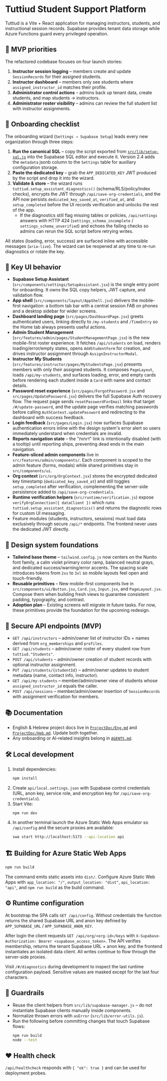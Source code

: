 # Tuttiud Student Support Platform

Tuttiud is a Vite + React application for managing instructors, students, and instructional session records. Supabase provides tenant data storage while Azure Functions guard every privileged operation.

## 🚀 MVP priorities

The refactored codebase focuses on four launch stories:

1. **Instructor session logging** – members create and update `SessionRecords` for their assigned students.
2. **Instructor dashboard** – members only see students where `assigned_instructor_id` matches their profile.
3. **Administrator control actions** – admins back up tenant data, create students, and map students → instructors.
4. **Administrator roster visibility** – admins can review the full student list with instructor assignments.

## 🧭 Onboarding checklist

The onboarding wizard (`Settings → Supabase Setup`) leads every new organization through three steps:

1. **Run the canonical SQL** – copy the script exported from [`src/lib/setup-sql.js`](src/lib/setup-sql.js) into the Supabase SQL editor and execute it. Version 2.4 adds the `metadata` jsonb column to the `Settings` table for auxiliary configuration storage.
2. **Paste the dedicated key** – grab the `APP_DEDICATED_KEY` JWT produced by the script and drop it into the wizard.
3. **Validate & store** – the wizard runs `tuttiud.setup_assistant_diagnostics()` (schema/RLS/policy/index checks), encrypts the JWT through `/api/save-org-credentials`, and the API now persists `dedicated_key_saved_at`, `verified_at`, and `setup_completed` before the UI records verification and unlocks the rest of the app.
   - If the diagnostics still flag missing tables or policies, `/api/settings` answers with HTTP 424 (`settings_schema_incomplete` / `settings_schema_unverified`) and echoes the failing checks so admins can rerun the SQL script before retrying writes.

All states (loading, error, success) are surfaced inline with accessible messages (`aria-live`). The wizard can be reopened at any time to re-run diagnostics or rotate the key.

## 🔑 Key UI behavior

- **Supabase Setup Assistant** (`src/components/settings/SetupAssistant.jsx`) is the single entry point for onboarding. It owns the SQL copy helpers, JWT capture, and validation flow.
- **App shell** (`src/components/layout/AppShell.jsx`) delivers the mobile-first navigation: a bottom tab bar with a central session FAB on phones and a desktop sidebar for wider screens.
- **Dashboard landing page** (`src/pages/DashboardPage.jsx`) greets authenticated users, linking directly to `/my-students` and `/TimeEntry` so the Home tab always presents useful actions.
- **Admin Student Management** (`src/features/admin/pages/StudentManagementPage.jsx`) is the new mobile-first roster experience. It fetches `/api/students` on load, renders loading/error/empty states, opens `AddStudentForm` for creation, and drives instructor assignment through `AssignInstructorModal`.
- **Instructor My Students** (`src/features/instructor/pages/MyStudentsPage.jsx`) presents members with only their assigned students. It composes `PageLayout`, loads `/api/my-students`, and surfaces loading, error, and empty cards before rendering each student inside a `Card` with name and contact details.
- **Password reset experience** (`src/pages/ForgotPassword.jsx` and `src/pages/UpdatePassword.jsx`) delivers the full Supabase Auth recovery flow. The request page sends `resetPasswordForEmail` links that target `/#/update-password`, and the update page verifies matching passwords before calling `AuthContext.updatePassword` and redirecting to the dashboard with success feedback.
- **Login feedback** (`src/pages/Login.jsx`) now surfaces Supabase authentication errors inline with the design system's error alert so users immediately understand when credentials are invalid.
- **Reports navigation state** – the "דוחות" link is intentionally disabled (with a tooltip) until reporting ships, preventing dead ends in the main navigation.
- **Feature-sliced admin components** live in `src/features/admin/components/`. Each component is scoped to the admin feature (forms, modals) while shared primitives stay in `src/components/ui`.
- **Org context** (`src/org/OrgContext.jsx`) stores the encrypted dedicated key timestamp (`dedicated_key_saved_at`) and still toggles `setup_completed` after verification, complementing the server-side persistence added to `/api/save-org-credentials`.
- **Runtime verification helpers** (`src/runtime/verification.js`) expose `verifyOrgConnection({ dataClient })` which runs `tuttiud.setup_assistant_diagnostics()` and returns the diagnostic rows for custom UI messaging.
- Feature modules (students, instructors, sessions) must load data exclusively through secure `/api/*` endpoints. The frontend never uses the dedicated JWT directly.

## 🎨 Design system foundations

- **Tailwind base theme** – `tailwind.config.js` now centers on the Nunito font family, a calm violet primary color ramp, balanced neutral grays, and dedicated success/warning/error accents. The spacing scale introduces tokens from `2xs` to `3xl` so mobile layouts feel open and touch-friendly.
- **Reusable primitives** – New mobile-first components live in `src/components/ui/Button.jsx`, `Card.jsx`, `Input.jsx`, and `PageLayout.jsx`. Compose them when building fresh views to guarantee consistent padding, typography, and contrast.
- **Adoption plan** – Existing screens will migrate in future tasks. For now, these primitives provide the foundation for the upcoming redesign.

## 🔐 Secure API endpoints (MVP)

- `GET /api/instructors` – admin/owner list of instructor IDs + names derived from `org_memberships` and `profiles`.
- `GET /api/students` – admin/owner roster of every student row from `tuttiud."Students"`.
- `POST /api/students` – admin/owner creation of student records with optional instructor assignment.
- `PUT /api/students/{studentId}` – admin/owner updates to student metadata (name, contact info, instructor).
- `GET /api/my-students` – member/admin/owner view of students whose `assigned_instructor_id` equals the caller.
- `POST /api/sessions` – member/admin/owner insertion of `SessionRecords` with assignment verification for members.

## 📚 Documentation

- English & Hebrew project docs live in [`ProjectDoc/Eng.md`](ProjectDoc/Eng.md) and [`ProjectDoc/Heb.md`](ProjectDoc/Heb.md). Update both together.
- Any onboarding or AI-related insights belong in [`AGENTS.md`](AGENTS.md).

## 🛠 Local development

1. Install dependencies:
   ```bash
   npm install
   ```
2. Create `api/local.settings.json` with Supabase control credentials (URL, anon key, service role, and encryption key for `/api/save-org-credentials`).
3. Start Vite:
   ```bash
   npm run dev
   ```
4. In another terminal launch the Azure Static Web Apps emulator so `/api/config` and the secure proxies are available:
   ```bash
   swa start http://localhost:5173 --api-location api
   ```

## 🏗 Building for Azure Static Web Apps

```bash
npm run build
```

The command emits static assets into `dist/`. Configure Azure Static Web Apps with `app_location: "/"`, `output_location: "dist"`, `api_location: "api"`, and `npm run build` as the build command.

## ⚙️ Runtime configuration

At bootstrap the SPA calls `GET /api/config`. Without credentials the function returns the shared Supabase URL and anon key defined by `APP_SUPABASE_URL` / `APP_SUPABASE_ANON_KEY`.

After login the client requests `GET /api/org/<org-id>/keys` with `X-Supabase-Authorization: Bearer <supabase_access_token>`. The API verifies membership, returns the tenant Supabase URL + anon key, and the frontend instantiates an isolated data client. All writes continue to flow through the server-side proxies.

Visit `/#/diagnostics` during development to inspect the last runtime configuration payload. Sensitive values are masked except for the last four characters.

## 🧪 Guardrails

- Reuse the client helpers from `src/lib/supabase-manager.js` – do not instantiate Supabase clients manually inside components.
- Normalize thrown errors with `asError` (`src/lib/error-utils.js`).
- Run the following before committing changes that touch Supabase flows:
  ```bash
  npm run build
  node --test
  ```

## ❤️ Health check

`/api/healthcheck` responds with `{ "ok": true }` and can be used for deployment probes.
